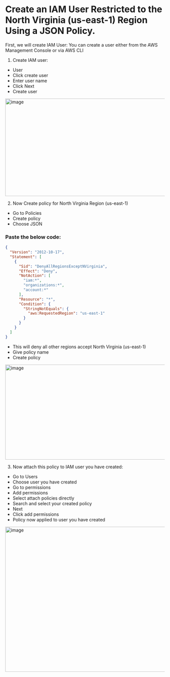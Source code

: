  # Create an IAM User Restricted to the North Virginia (us-east-1) Region Using a JSON Policy.

First, we will create IAM User:
You can create a user either from the AWS Management Console or via AWS CLI
1.	Create IAM user:
-	User
-	Click create user
-	Enter user name
-	Click Next
-	Create user
 <img width="808" height="308" alt="image" src="https://github.com/user-attachments/assets/fddeb371-5dcd-473d-b352-305afff69037" />

2.	Now Create policy for North Virginia Region (us-east-1)
-	Go to Policies
-	Create policy
-	Choose JSON


### Paste the below code:

```json
{
  "Version": "2012-10-17",
  "Statement": [
    {
      "Sid": "DenyAllRegionsExceptNVirginia",
      "Effect": "Deny",
      "NotAction": [
        "iam:*",
        "organizations:*",
        "account:*"
      ],
      "Resource": "*",
      "Condition": {
        "StringNotEquals": {
          "aws:RequestedRegion": "us-east-1"
        }
      }
    }
  ]
}

```

-	This will deny all other regions accept North Virginia (us-east-1)
-	Give policy name
-	Create policy

 <img width="1001" height="300" alt="image" src="https://github.com/user-attachments/assets/91a46d70-0a01-410d-91c1-ac30e6a79e4e" />

3.	Now attach this policy to IAM user you have created:
-	Go to Users
-	Choose user you have created
-	Go to permissions
-	Add permissions
-	Select attach policies directly
-	Search and select your created policy
-	Next
-	Click add permissions
-	Policy now applied to user you have created


 <img width="1060" height="458" alt="image" src="https://github.com/user-attachments/assets/0192362f-c3ef-44ed-bfbb-b368f4ab218c" />


